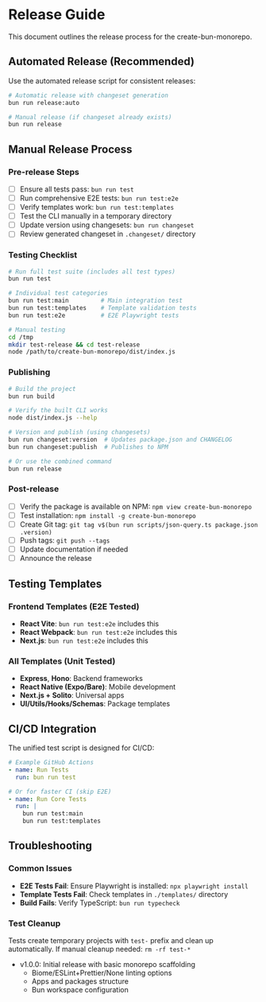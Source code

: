 # Release Guide

This document outlines the release process for the create-bun-monorepo.

## Automated Release (Recommended)

Use the automated release script for consistent releases:

```bash
# Automatic release with changeset generation
bun run release:auto

# Manual release (if changeset already exists)
bun run release
```

## Manual Release Process

### Pre-release Steps

- [ ] Ensure all tests pass: `bun run test`
- [ ] Run comprehensive E2E tests: `bun run test:e2e`
- [ ] Verify templates work: `bun run test:templates`
- [ ] Test the CLI manually in a temporary directory
- [ ] Update version using changesets: `bun run changeset`
- [ ] Review generated changeset in `.changeset/` directory

### Testing Checklist

```bash
# Run full test suite (includes all test types)
bun run test

# Individual test categories
bun run test:main         # Main integration test
bun run test:templates    # Template validation tests
bun run test:e2e          # E2E Playwright tests

# Manual testing
cd /tmp
mkdir test-release && cd test-release
node /path/to/create-bun-monorepo/dist/index.js
```

### Publishing

```bash
# Build the project
bun run build

# Verify the built CLI works
node dist/index.js --help

# Version and publish (using changesets)
bun run changeset:version  # Updates package.json and CHANGELOG
bun run changeset:publish  # Publishes to NPM

# Or use the combined command
bun run release
```

### Post-release

- [ ] Verify the package is available on NPM: `npm view create-bun-monorepo`
- [ ] Test installation: `npm install -g create-bun-monorepo`
- [ ] Create Git tag: `git tag v$(bun run scripts/json-query.ts package.json .version)`
- [ ] Push tags: `git push --tags`
- [ ] Update documentation if needed
- [ ] Announce the release

## Testing Templates

### Frontend Templates (E2E Tested)
- **React Vite**: `bun run test:e2e` includes this
- **React Webpack**: `bun run test:e2e` includes this  
- **Next.js**: `bun run test:e2e` includes this

### All Templates (Unit Tested)
- **Express**, **Hono**: Backend frameworks
- **React Native (Expo/Bare)**: Mobile development
- **Next.js + Solito**: Universal apps
- **UI/Utils/Hooks/Schemas**: Package templates

## CI/CD Integration

The unified test script is designed for CI/CD:

```yaml
# Example GitHub Actions
- name: Run Tests
  run: bun run test

# Or for faster CI (skip E2E)
- name: Run Core Tests  
  run: |
    bun run test:main
    bun run test:templates
```

## Troubleshooting

### Common Issues
- **E2E Tests Fail**: Ensure Playwright is installed: `npx playwright install`
- **Template Tests Fail**: Check templates in `./templates/` directory
- **Build Fails**: Verify TypeScript: `bun run typecheck`

### Test Cleanup
Tests create temporary projects with `test-` prefix and clean up automatically.
If manual cleanup needed: `rm -rf test-*`

- v1.0.0: Initial release with basic monorepo scaffolding
  - Biome/ESLint+Prettier/None linting options
  - Apps and packages structure
  - Bun workspace configuration
